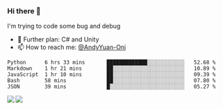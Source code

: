### Hi there 👋

I'm trying to code some bug and debug

- 🌱 Further plan: C# and Unity
- 📫 How to reach me: [@AndyYuan-Oni](https://github.com/AndyYuan-Oni)


<!--START_SECTION:waka-->
```text
Python      6 hrs 33 mins       █████████████░░░░░░░░░░░░   52.68 % 
Markdown    1 hr 21 mins        ██░░░░░░░░░░░░░░░░░░░░░░░   10.89 % 
JavaScript  1 hr 10 mins        ██░░░░░░░░░░░░░░░░░░░░░░░   09.39 % 
Bash        58 mins             ██░░░░░░░░░░░░░░░░░░░░░░░   07.80 % 
JSON        39 mins             █░░░░░░░░░░░░░░░░░░░░░░░░   05.27 %
```
<!--END_SECTION:waka-->

  <!--**AndyYuan-Oni/AndyYuan-Oni** is a ✨ _special_ ✨ repository because its `README.md` (this file) appears on your GitHub profile.-->
<!--[![Top Langs](https://github-readme-stats.vercel.app/api/top-langs/?username=AndyYUan-Oni&layout=compact)](https://github.com/AndyYUan-Oni/github-readme-stats)-->
<a href="https://github.com/AndyYUan-Oni/github-readme-stats">
  <img align="left" src="https://github-readme-stats.vercel.app/api?username=AndyYUan-Oni&hide=stars" />
</a>
<a href="https://github.com/AndyYUan-Oni/github-readme-stats">
  <img align="left" src="https://github-readme-stats.vercel.app/api/top-langs/?username=AndyYUan-Oni&layout=compact" />
</a>

